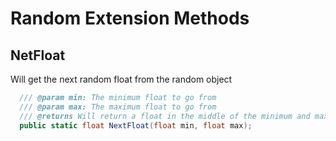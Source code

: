 # Random Extension Methods

## NetFloat
Will get the next random float from the random object

```csharp
  /// @param min: The minimum float to go from
  /// @param max: The maximum float to go from
  /// @returns Will return a float in the middle of the minimum and maximum values including the minium and maximum values
  public static float NextFloat(float min, float max);
```